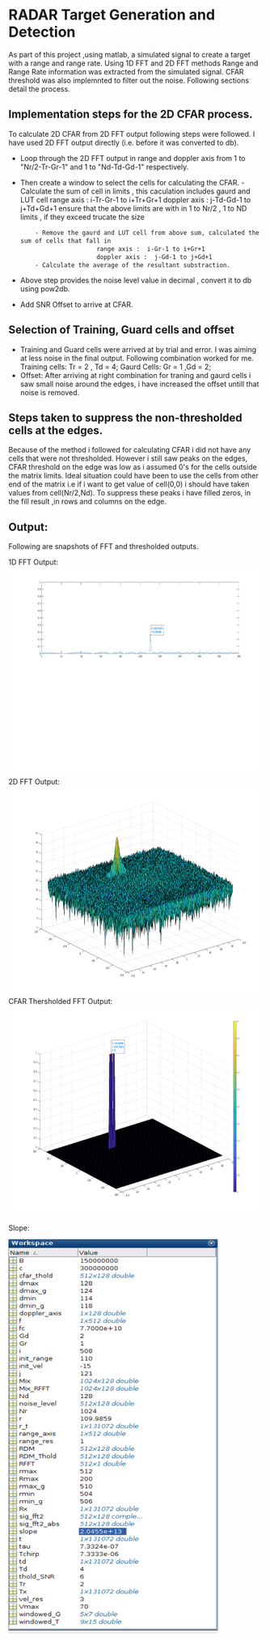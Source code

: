 # RADAR Target Generation and Detection
As part of this project ,using matlab, a simulated signal to create a target with a range and range rate. Using 1D FFT and 2D FFT methods Range and Range Rate information was extracted from the simulated signal. CFAR threshold was also implemnted to filter out the noise. Following sections detail the process. 

## Implementation steps for the 2D CFAR process. 
To calculate 2D CFAR from 2D FFT output following steps were followed. I have used 2D FFT output directly (i.e. before it was converted to db).
- Loop through the 2D FFT output in range and doppler axis from 1 to "Nr/2-Tr-Gr-1" and 1 to "Nd-Td-Gd-1" respectively.
- Then create a window to select the cells for calculating the CFAR. 
          - Calculate the sum of cell in limits , this caculation includes gaurd and LUT cell
                           range axis :  i-Tr-Gr-1 to i+Tr+Gr+1
                           doppler axis :  j-Td-Gd-1 to j+Td+Gd+1
            ensure that the above limits are with in 1 to Nr/2 , 1 to ND limits , if they exceed trucate the size
            
          - Remove the gaurd and LUT cell from above sum, calculated the sum of cells that fall in 
                           range axis :  i-Gr-1 to i+Gr+1
                           doppler axis :  j-Gd-1 to j+Gd+1
          - Calculate the average of the resultant substraction.
 - Above step provides the noise level value in decimal , convert it to db using pow2db. 
 - Add SNR Offset to arrive at CFAR. 
 
 ## Selection of Training, Guard cells and offset
 - Training and Guard cells were arrived at by trial and error. I was aiming at less noise in the final output. Following combination worked for me. 
  Training cells:  Tr = 2 , Td = 4;
  Gaurd Cells: Gr = 1 ,Gd = 2;
- Offset: After arriving at right combination for traning and gaurd cells i saw small noise around the edges, i have increased the offset untill that noise is removed. 

 ## Steps taken to suppress the non-thresholded cells at the edges.
 Because of the method i followed for calculating CFAR i did not have any cells that were not thresholded. However i still saw peaks on the edges, CFAR threshold on the edge was low as i assumed 0's for the cells outside the matrix limits. Ideal situation could have been to use the cells from other end of the matrix i.e if i want to get value of cell(0,0) i should have taken values from cell(Nr/2,Nd). To suppress these peaks i have filled zeros, in the fill result ,in rows and columns on the edge. 
 
 ## Output:
 Following are snapshots of FFT and thresholded outputs. 
 
 1D FFT Output:
   <img src="Output/RFFT.png" width="779" height="414" />
 2D FFT Output:
   <img src="Output/2D_FFT.png" width="779" height="414" />  
 CFAR Thersholded FFT Output:
   <img src="Output/Range_Dopp_Image.png" width="779" height="414" />  
   
 Slope: 
 
   <img src="Output/WorkSpace_Snapshot.png" width="414" height="779" />  
 
 
 

       
